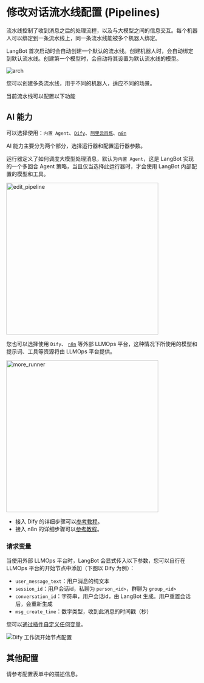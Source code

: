 # 修改对话流水线配置 (Pipelines)

流水线控制了收到消息之后的处理流程，以及与大模型之间的信息交互。每个机器人可以绑定到一条流水线上，同一条流水线能被多个机器人绑定。

LangBot 首次启动时会自动创建一个默认的流水线。创建机器人时，会自动绑定到默认流水线。创建第一个模型时，会自动将其设置为默认流水线的模型。

![arch](/assets/image/zh/deploy/pipelines/arch.png)

您可以创建多条流水线，用于不同的机器人，适应不同的场景。



当前流水线可以配置以下功能

## AI 能力

可以选择使用：`内置 Agent`、[`Dify`](https://dify.ai/)、[`阿里云百炼`](https://www.aliyun.com/product/bailian?source=5176.29345612&userCode=ys4ad8gs)、[`n8n`](https://n8n.io/)

AI 能力主要分为两个部分，选择运行器和配置运行器参数。  

运行器定义了如何调度大模型处理消息，默认为`内置 Agent`，这是 LangBot 实现的一个多回合 Agent 策略，当且仅当选择此运行器时，才会使用 LangBot 内部配置的模型和工具。

*<!-- ![edit_pipeline](/assets/image/zh/deploy/pipelines/edit_pipeline_ai.png) -->*

<img width="400px" src="/assets/image/zh/deploy/pipelines/edit_pipeline_ai.png" alt="edit_pipeline" />

您也可以选择使用 `Dify`、 [`n8n`](https://n8n.io/) 等外部 LLMOps 平台，这种情况下所使用的模型和提示词、工具等资源将由 LLMOps 平台提供。

<img width="400px" src="/assets/image/zh/deploy/pipelines/more_runner.png" alt="more_runner" />

- 接入 Dify 的详细步骤可以[参考教程](/zh/deploy/pipelines/dify.html)。
- 接入 n8n 的详细步骤可以[参考教程](/zh/deploy/pipelines/n8n.html)。

### 请求变量

当使用外部 LLMOps 平台时，LangBot 会显式传入以下参数，您可以自行在 LLMOps 平台的开始节点中添加（下图以 Dify 为例）：

- `user_message_text`：用户消息的纯文本
- `session_id`：用户会话id，私聊为 `person_<id>`，群聊为 `group_<id>`
- `conversation_id`：字符串，用户会话id，由 LangBot 生成。用户重置会话后，会重新生成
- `msg_create_time`：数字类型，收到此消息的时间戳（秒）

您可以[通过插件自定义任何变量](/zh/plugin/dev/apis/common.html#%E8%AE%BE%E7%BD%AE%E8%AF%B7%E6%B1%82%E5%8F%98%E9%87%8F)。

![Dify 工作流开始节点配置](/assets/image/zh/workshop/dify-service-api/dify_workflow_var.png)

## 其他配置

请参考配置表单中的描述信息。